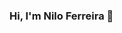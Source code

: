 ### Hi, I'm Nilo Ferreira 👋

<!--
I'm working to switch from desktop developer (In C#) to front-end developer (ReatJS/Next). I'm based in Recife, Brazil.

Since 1999 working with desktop development, working with ERP systems, with internal demands from the companies I worked in and some automation. In 2015 I started to have a demand on the front-end and made me study AngularJS (1.2) and ended up converting this application to ReatJS and thus modernizing the application.

I'm currently learning Next.


**nilosmferreira/nilosmferreira** is a ✨ _special_ ✨ repository because its `README.md` (this file) appears on your GitHub profile.

Here are some ideas to get you started:

- 🔭 I’m currently working on ...
- 🌱 I’m currently learning ...
- 👯 I’m looking to collaborate on ...
- 🤔 I’m looking for help with ...
- 💬 Ask me about ...
- 📫 How to reach me: ...
- 😄 Pronouns: ...
- ⚡ Fun fact: ...
-->
